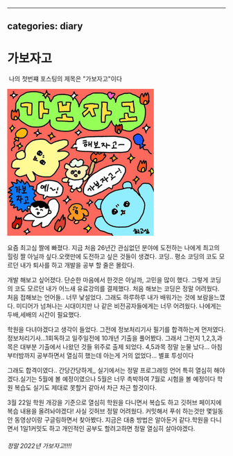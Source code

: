 
---
categories: diary
---

# 가보자고
​                                                                          나의 첫번쨰 포스팅의 제목은 "가보자고"이다




<img src="../images/2022-03-18-first posting/다운로드.jpg" alt="다운로드" style="zoom:33%;" />




요즘 최고심 짤에 빠졌다. 지금 처음 26년간 관심없던 분야에 도전하는 나에게 최고의 힐링 짤 아닐까 싶다.오랫만에 도전하고 싶은 것들이 생겼다. 코딩.. 평소 코딩의 코도 모르던 내가 퇴사를 하고 개발을 공부 할 줄은 몰랐다.

개발 해보고 싶어졌다. 단순한 마음에서 한것은 아닐까, 고민을 많이 했다. 그렇게 코딩의 코도 모르던 내가 어느새 유료강의를 결제했다. 처음 해보는 코딩은 정말 어려웠다. 처음 접해보는 언어들.. 너무 낯설었다. 그래도 하루하루 내가 배워가는 것에 보람을느꼈다.  미디어가 넘쳐나는 시대이지만 나 같은 비전공자들에게는 너무 어려웠다. 나에게는 두배,세배의 시간이 필요했다. 

학원을 다녀야겠다고 생각이 들었다. 그전에 정보처리기사 필기를 합격하는게 먼저였다. 정보처리기사...1회독하고 일주일전에 10개년 기출을 풀어봤다.  그래서 그런지 1,2,3,과목은 대부분 기출에서 나왔던 것들 위주로 출제 되었다. 4,5과목 정말 눈물 났다... 아침부터밤까지 공부하면서 열심히 했는데 아는게 거의 없었다... 별표 투성이다

그래도 합격이였다.. 간당간당하게,, 실기에서는 정말 프로그래밍 언어 특히 열심히 해야겠다.실기는 5월에 볼 예정이였으나 5월은 너무 촉박하여 7월로 시험을 볼 예정이다 학원 복습도 실기도 제대로  못할거 같아서 차근 차근 할것이다.

3월 22일 학원 개강을 기준으로 열심히 학원을 다니면서 복습도 하고 깃허브 페이지에 복습 내용을 올려놔야겠다! 사실 깃허브 정말 어려웠다. 커밋해서 푸쉬 하는것만 몇일동안 동영상이랑 구글링하면서 찾아봤다. 지금은 대충 방법은 알아둔거 같다.학원을 다니면서 1일1커밋도 하고 개인적인 공부도 할려고하면 정말 열심히 살아야겠다.



######    정말 2022년 가보자고!!!!

